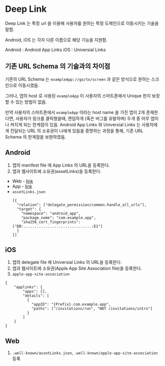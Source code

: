 # Deep Link

Deep Link 는 특정 url 을 이용해 사용자를 원하는 특정 도메인으로 이동시키는 기술을 말함.

Android, iOS 는 각자 다른 이름으로 해당 기능을 지원함.

Android : Android App Links
iOS     : Universial Links

## 기존 URL Schema 의 기술과의 차이점

기존의 URL Schema 는 `exampleApp://go/to/screen` 과 같은 방식으로 원하는 스크린으로 이동시켰음.

그러나, 앱의 host 로 사용된 `exampleApp` 이 사용자의 스마트폰에서 Unique 한지 보장할 수 있는 방법이 없음.

만약 사용자의 스마트폰에서 `exampleApp` 이라는 host name 을 가진 앱이 2개 존재한다면, 사용자가 링크를 클릭했을때, 랜덤하게 (혹은 버그를 유발하며) 두개 중 아무 앱이나 켜지게 되는 한계점이 있음.
Android App Links 와 Universial Links 는 사용자에게 전달되는 URL 의 소유권이 나에게 있음을 증명하는 과정을 통해, 기존 URL Schema 의 한계점을 보완하였음.

## Android

1. 앱의 manifest file 에 App Links 의 URL을 등록한다.
2. 앱과 웹사이트에 소유권(assetLinks)을 등록한다.
  - Web - [link](https://developer.android.com/training/app-links/verify-site-associations#publish-json)
  - App - [link](https://developer.android.com/training/app-links/verify-site-associations#request-verify)
  - `assetLinks.json`
    ```
    [{
      "relation": ["delegate_permission/common.handle_all_urls"],
      "target": {
        "namespace": "android_app",
        "package_name": "com.example.app",
        "sha256_cert_fingerprints":["DB:...............................:E1"]
      }
    }]
    ```

## iOS

1. 앱의 delegate file 에 Universial Links 의 URL을 등록한다.
2. 앱과 웹사이트에 소유권(Apple App Site Association file)을 등록한다.
3. `apple-app-site-association`

```
{
    "applinks": {
        "apps": [],
        "details": [
          {
            "appID": "{Prefix}.com.example.app",
            "paths": ["/invitations/run", "NOT /invitations/intro"]
          }
        ]
    }
}
```

## Web

1. `.well-known/assetLinks.json`, `.well-known/apple-app-site-association` 등록